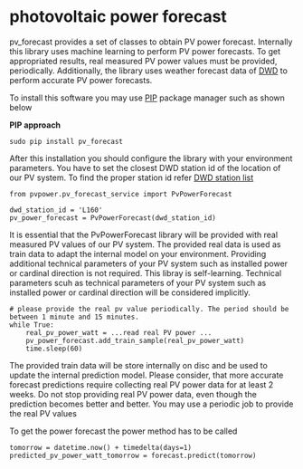 # photovoltaic power forecast

pv_forecast provides a set of classes to obtain PV power forecast. Internally this library uses machine learning to perform PV power forecasts.
To get appropriated results, real measured PV power values must be provided, periodically. Additionally, the library uses weather forecast data of [DWD](https://dwd-geoportal.de/products/G_FJM/) to perform accurate PV power forecasts.

To install this software you may use [PIP](https://realpython.com/what-is-pip/) package manager such as shown below

**PIP approach**
```
sudo pip install pv_forecast
```

After this installation you should configure the library with your environment parameters.
You have to set the closest DWD station id of the location of our PV system. To find the proper station id refer [DWD station list](https://www.dwd.de/DE/leistungen/met_verfahren_mosmix/mosmix_stationskatalog.cfg?view=nasPublication&nn=16102)     
```
from pvpower.pv_forecast_service import PvPowerForecast

dwd_station_id = 'L160'
pv_power_forecast = PvPowerForecast(dwd_station_id)
```

It is essential that the PvPowerForecast library will be provided with real measured PV values of our PV system. 
The provided real data is used as train data to adapt the internal model on your environment. 
Providing additional technical parameters of your PV system such as installed power or cardinal direction is not required. This libray is self-learning. Technical parameters scuh as technical parameters of your PV system such as installed power or cardinal direction will be considered implicitly.
```
# please provide the real pv value periodically. The period should be between 1 minute and 15 minutes.
while True:
    real_pv_power_watt = ...read real PV power ...
    pv_power_forecast.add_train_sample(real_pv_power_watt)
    time.sleep(60)
```
The provided train data will be store internally on disc and be used to update the internal prediction model. Please consider, that more accurate forecast predictions require collecting real PV power data for at least 2 weeks. Do not stop providing real PV power data, even though the prediction becomes better and better. You may use a periodic job to provide the real PV values

To get the power forecast the power method has to be called 
```
tomorrow = datetime.now() + timedelta(days=1)
predicted_pv_power_watt_tomorrow = forecast.predict(tomorrow)
```

